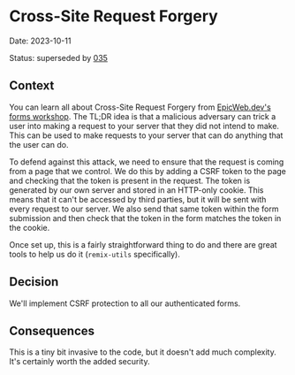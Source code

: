 # Cross-Site Request Forgery

Date: 2023-10-11

Status: superseded by [035](./035-remove-csrf.md)

## Context

You can learn all about Cross-Site Request Forgery from
[EpicWeb.dev's forms workshop](https://forms.epicweb.dev/07). The TL;DR idea is
that a malicious adversary can trick a user into making a request to your server
that they did not intend to make. This can be used to make requests to your
server that can do anything that the user can do.

To defend against this attack, we need to ensure that the request is coming from
a page that we control. We do this by adding a CSRF token to the page and
checking that the token is present in the request. The token is generated by our
own server and stored in an HTTP-only cookie. This means that it can't be
accessed by third parties, but it will be sent with every request to our server.
We also send that same token within the form submission and then check that the
token in the form matches the token in the cookie.

Once set up, this is a fairly straightforward thing to do and there are great
tools to help us do it (`remix-utils` specifically).

## Decision

We'll implement CSRF protection to all our authenticated forms.

## Consequences

This is a tiny bit invasive to the code, but it doesn't add much complexity.
It's certainly worth the added security.
